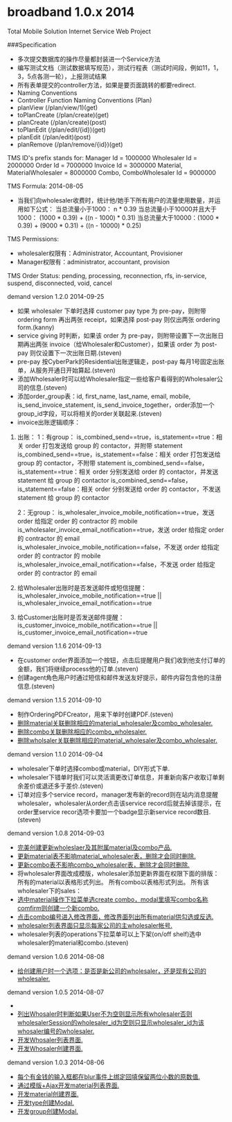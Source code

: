 broadband 1.0.x 2014
=========

Total Mobile Solution Internet Service Web Project

###Specification

* 多次提交数据库的操作尽量都封装进一个Service方法
* 编写测试文档（测试数据填写规范），测试行程表（测试时间段，例如11，1，3，5点各测一轮），上报测试结果
* 所有表单提交的controller方法，如果是要页面跳转的都要redirect.
* Naming Conventions
 * Controller Function Naming Conventions (Plan)
 * planView (/plan/view/1)(get)
 * toPlanCreate (/plan/create)(get)
 * planCreate (/plan/create)(post)
 * toPlanEdit (/plan/edit/{id})(get)
 * planEdit (/plan/edit)(post)
 * planRemove (/plan/remove/{id})(get)

TMS ID's prefix stands for:
Manager Id                      =     1000000
Wholesaler Id                   =     2000000
Order Id                        =     7000000
Invoice Id                      =     3000000
Material, MaterialWholesaler    =     8000000
Combo, ComboWholesaler Id       =     9000000

TMS Formula: 2014-08-05
* 当我们向wholesaler收费时，统计他/她手下所有用户的流量使用数量，并运用如下公式：
    当总流量小于1000： n * 0.39
    当总流量小于10000并且大于1000： (1000 * 0.39) + ((n - 1000) * 0.31)
    当总流量大于10000：(1000 * 0.39) + (9000 * 0.31) + ((n - 10000) * 0.25)

TMS Permissions:
* wholesaler权限有：Administrator, Accountant, Provisioner
* Manager权限有：administrator, accountant, provision

TMS Order Status:
    pending, processing, reconnection, rfs, in-service, suspend, disconnected, void, cancel


demand version 1.2.0 2014-09-25

* 如果 wholesaler 下单时选择 customer pay type 为 pre-pay，则附带 ordering form 再出两张 receipt，如果选择 post-pay 则仅出两张 ordering form.(kanny)
* service giving 时判断，如果该 order 为 pre-pay，则附带设置下一次出账日期再出两张 invoice（给Wholesaler和Customer），如果该 order 为 post-pay 则仅设置下一次出账日期.(steven)
* pre-pay 按CyberPark的Residential出账逻辑走，post-pay 每月1号固定出账单，从服务开通日开始算起.(steven)
* 添加Wholesaler时可以给Wholesaler指定一些给客户看得到的Wholesaler公司的信息.(steven)
* 添加order_group表：id, first_name, last_name, email, mobile, is_send_invoice_statement, is_send_invoice_together，order添加一个group_id字段，可以将相关的order关联起来.(steven)
* invoice出账逻辑顺序：

1. 出账：
    1：有group：
    is_combined_send==true，is_statement==true：相关 order 打包发送给 group 的 contactor，并附带 statement
    is_combined_send==true，is_statement==false：相关 order 打包发送给 group 的 contactor，不附带 statement
    is_combined_send==false，is_statement==true：相关 order 分别发送给 order 的 contactor，并发送 statement 给 group 的 contactor
    is_combined_send==false，is_statement==false：相关 order 分别发送给 order 的 contactor，不发送 statement 给 group 的 contactor

    2：无group：
    is_wholesaler_invoice_mobile_notification==true，发送 order 给指定 order 的 contractor 的 mobile
    is_wholesaler_invoice_email_notification==true，发送 order  给指定 order 的 contractor 的 email
    is_wholesaler_invoice_mobile_notification==false，不发送 order 给指定 order 的 contractor 的 mobile
    is_wholesaler_invoice_email_notification==false，不发送 order  给指定 order 的 contractor 的 email
    
    
    

1. 给Wholesaler出账时是否发送邮件或短信提醒：
is_wholesaler_invoice_mobile_notification==true || is_wholesaler_invoice_email_notification==true

2. 给Customer出账时是否发送邮件提醒：
is_customer_invoice_mobile_notification==true || is_customer_invoice_email_notification==true



demand version 1.1.6 2014-09-13

* 在customer order界面添加一个按钮，点击后提醒用户我们收到他支付订单的金额，我们将继续process他的订单.(steven)
* 创建agent角色用户时通过短信和邮件发送友好提示，邮件内容包含他的注册信息.(steven)


demand version 1.1.5 2014-09-10

* 制作OrderingPDFCreator，用来下单时创建PDF.(steven)
* [删除material关联删除相应的material_wholesaler及combo_wholesaler.](steven)
* [删除combo关联删除相应的combo_wholesaler.](steven)
* [删除wholsaler关联删除相应的material_wholesaler及combo_wholesaler.](steven)


demand version 1.1.0 2014-09-04

* wholesaler下单时选择combo或material，DIY形式下单.
* wholesaler下错单时我们可以灵活滴更改订单信息，并重新向客户收取订单剩余差价或退还多于差价.(steven)
* 订单对应多个service record，manager发布新的record则在站内消息提醒wholesaler，wholesaler从order点击该service record后就去掉该提示，在order里service recor选项卡要加一个badge显示新service record数目.(steven)


demand version 1.0.8 2014-09-03

* [完美创建更新wholeslaer及其附属material及combo产品.](steven)
* [更新material表不影响material_wholesaler表，删除才会同时删除.](steven)
* [更新combo表不影响combo_wholesaler表，删除才会同时删除.](steven)
* 将wholesaler界面改成模版，wholesaler添加更新界面在权限下面的排版：
    所有的material以表格形式列出。
    所有combo以表格形式列出。
    所有该wholesaler下的sales：
* [选中material操作下拉菜单选create combo，modal里填写combo名称comfirm则创建一个新combo.](steven)
* [点击combo编号进入修改界面，修改界面列出所有material供勾选或反选.](steven)
* [wholesaler列表界面只显示每家公司的主wholesaler帐号.](steven)
* wholesaler列表的operations下拉菜单可以上下架(on/off shelf)选中wholesaler的material和combo.(steven)


demand version 1.0.6 2014-08-08

* [给创建用户时一个选项：是否是新公司的wholesaler，还是现有公司的wholesaler.](steven)

demand version 1.0.5 2014-08-07

* 
* [列出Whosaler时判断如果User不为空则显示所有wholesaler否则wholesalerSession的wholesaler_id为空则只显示wholesaler_id为该whosaler编号的wholesaler.](steven)
* [开发Whosaler列表界面.](steven)
* [开发Whosaler创建界面.](steven)

demand version 1.0.3 2014-08-06

* [每个有金钱的输入框都在blur事件上绑定回填保留两位小数的原数值.](steven)
* [通过模版+Ajax开发material列表界面.](steven)
* [开发material创建界面.](steven)
* [开发type创建Modal.](steven)
* [开发group创建Modal.](steven)
 